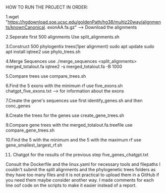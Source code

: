 HOW TO RUN THE PROJECT IN ORDER:

1.wget "https://hgdownload.soe.ucsc.edu/goldenPath/hg38/multiz20way/alignments/knownCanonical.
exonAA.fa.gz" --> Download the alignments 

2.Seperate first 500 alignments 
 Use split_alignments.sh 

3.Construct 500 phylogentix trees(1per alignment)
sudo apt update
sudo apt install iqtree2
 use phylo_trees.sh

4.Merge Sequences
use ./merge_sequences <split_alignments> merged_totalout.fa
iqtree2 -s merged_totalout.fa -B 1000

5.Compare trees 
use compare_trees.sh 

6.Find the 5 exons with the minimum rf 
use five_exons.sh 
chatgpt_five_exons.txt --> for information about the exons 

7.Create the gene's sequences
use first identify_genes.sh 
and then conc_genes

8.Create the trees for the genes
use create_gene_trees.sh

9.Compare gene trees with the merged_totalout.fa.treefile
use compare_gene_trees.sh

10.Find the 5 with the minimum and the 5 with the maximum rf 
use gene_smallest_largest_rf.sh

11. Chatgpt for the results of the previous step
    five_genes_chatgpt.txt


Consult the Dockerfile and the linux.yaml for necessary tools and filepaths
I couldn't submit the split alignments and the phylogenetic trees folders as they have too many files and it is not practical to upload them in a GitHub if you need them maybe consider another way.
I made comments for each line oof code on the scripts to make it easier instead of a report.
